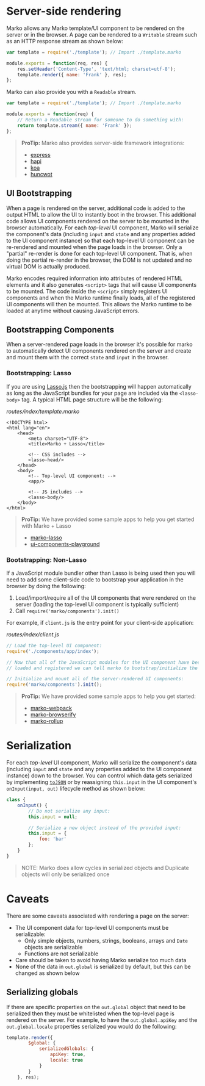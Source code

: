 # Server-side rendering

Marko allows any Marko template/UI component to be rendered on the server or in the browser. A page can be rendered to a `Writable` stream such as an HTTP response stream as shown below:

```js
var template = require('./template'); // Import ./template.marko

module.exports = function(req, res) {
    res.setHeader('Content-Type', 'text/html; charset=utf-8');
    template.render({ name: 'Frank' }, res);
};
```

Marko can also provide you with a `Readable` stream.

```js
var template = require('./template'); // Import ./template.marko

module.exports = function(req) {
    // Return a Readable stream for someone to do something with:
    return template.stream({ name: 'Frank' });
};
```

> **ProTip:** Marko also provides server-side framework integrations:
> - [express](/docs/express.md)
> - [hapi](/docs/hapi.md)
> - [koa](/docs/koa.md)
> - [huncwot](/docs/huncwot.md)

## UI Bootstrapping

When a page is rendered on the server, additional code is added to the output HTML to allow the UI to instantly boot in the browser. This additional code allows UI components rendered on the server to be mounted in the browser automatically. For each _top-level_ UI component, Marko will serialize the component's data (including `input` and `state` and any properties added to the UI component instance) so that each top-level UI component can be re-rendered and mounted when the page loads in the browser. Only a "partial" re-render is done for each top-level UI component. That is, when doing the partial re-render in the browser, the DOM is not updated and no virtual DOM is actually produced.

Marko encodes required information into attributes of rendered HTML elements and it also generates `<script>` tags that will cause UI components to be mounted. The code inside the `<script>` simply registers UI components and when the Marko runtime finally loads, all of the registered UI components will then be mounted. This allows the Marko runtime to be loaded at anytime without causing JavaScript errors.

## Bootstrapping Components

When a server-rendered page loads in the browser it's possible for marko to automatically detect UI components rendered on the server and create and mount them with the correct `state` and `input` in the browser.

### Bootstrapping: Lasso

If you are using [Lasso.js](https://github.com/lasso-js/lasso) then the bootstrapping will happen automatically as long as the JavaScript bundles for your page are included via the `<lasso-body>` tag. A typical HTML page structure will be the following:

_routes/index/template.marko_

```marko
<!DOCTYPE html>
<html lang="en">
    <head>
        <meta charset="UTF-8">
        <title>Marko + Lasso</title>

        <!-- CSS includes -->
        <lasso-head/>
    </head>
    <body>
        <!-- Top-level UI component: -->
        <app/>

        <!-- JS includes -->
        <lasso-body/>
    </body>
</html>
```

> **ProTip:** We have provided some sample apps to help you get started with Marko + Lasso
> - [marko-lasso](https://github.com/marko-js-samples/marko-lasso)
> - [ui-components-playground](https://github.com/marko-js-samples/ui-components-playground)


### Bootstrapping: Non-Lasso

 If a JavaScript module bundler other than Lasso is being used then you will need to add some client-side code to bootstrap your application in the browser by doing the following:

1. Load/import/require all of the UI components that were rendered on the server (loading the top-level UI component is typically sufficient)
2. Call `require('marko/components').init()`

For example, if `client.js` is the entry point for your client-side application:

_routes/index/client.js_
```js
// Load the top-level UI component:
require('./components/app/index');

// Now that all of the JavaScript modules for the UI component have been
// loaded and registered we can tell marko to bootstrap/initialize the app

// Initialize and mount all of the server-rendered UI components:
require('marko/components').init();
```

> **ProTip:** We have provided some sample apps to help you get started:
> - [marko-webpack](https://github.com/marko-js-samples/marko-webpack)
> - [marko-browserify](https://github.com/marko-js-samples/marko-browserify)
> - [marko-rollup](https://github.com/marko-js-samples/marko-rollup)

# Serialization

For each _top-level_ UI component, Marko will serialize the component's data (including `input` and `state` and any properties added to the UI component instance) down to the browser. You can control which data gets serialized by implementing [`toJSON`](https://developer.mozilla.org/en-US/docs/Web/JavaScript/Reference/Global_Objects/JSON/stringify) or by reassigning `this.input` in the UI component's `onInput(input, out)` lifecycle method as shown below:

```javascript
class {
    onInput() {
        // Do not serialize any input:
        this.input = null;

        // Serialize a new object instead of the provided input:
        this.input = {
            foo: 'bar'
        };
    }
}
```

> NOTE: Marko does allow cycles in serialized objects and Duplicate objects will only be serialized once

# Caveats

There are some caveats associated with rendering a page on the server:

- The UI component data for top-level UI components must be serializable:
    - Only simple objects, numbers, strings, booleans, arrays and `Date` objects are serializable
    - Functions are not serializable
- Care should be taken to avoid having Marko serialize too much data
- None of the data in `out.global` is serialized by default, but this can be changed as shown below

## Serializing globals

If there are specific properties on the `out.global` object that need to be serialized then they must be whitelisted when the top-level page is rendered on the server. For example, to have the `out.global.apiKey` and the `out.global.locale` properties serialized you would do the following:

```js
template.render({
        $global: {
            serializedGlobals: {
                apiKey: true,
                locale: true
            }
        }
    }, res);
```
